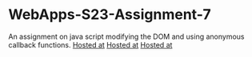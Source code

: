 # WebApps-S23-Assignment-7
An assignment on java script modifying the DOM and using anonymous callback functions.
[Hosted at](https://44-563-web-apps-s23.github.io/44563-webapps-s23-assignment7-Raajitha013/hunter.html)
[Hosted at](https://44-563-web-apps-s23.github.io/44563-webapps-s23-assignment7-Raajitha013/react.html)
[Hosted at](https://44-563-web-apps-s23.github.io/44563-webapps-s23-assignment7-Raajitha013/delayq.html)